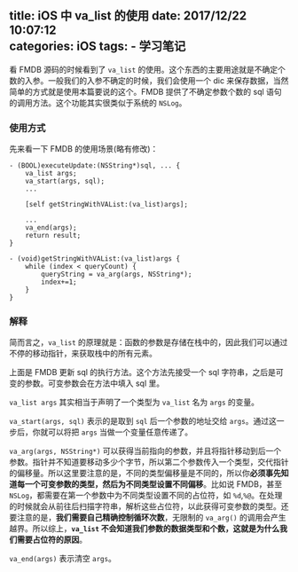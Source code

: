 title: iOS 中 va_list 的使用
date: 2017/12/22 10:07:12  
categories: iOS
tags:
	- 学习笔记
---

看 FMDB 源码的时候看到了 `va_list` 的使用。这个东西的主要用途就是不确定个数的入参。一般我们的入参不确定的时候，我们会使用一个 dic 来保存数据，当然简单的方式就是使用本篇要说的这个。FMDB 提供了不确定参数个数的 sql 语句的调用方法。这个功能其实很类似于系统的 `NSLog`。

<!--more-->

### 使用方式

先来看一下 FMDB 的使用场景(略有修改)：

```objc
- (BOOL)executeUpdate:(NSString*)sql, ... {
    va_list args;
    va_start(args, sql);
    ...
    
    [self getStringWithVAList:(va_list)args];
    
   	...
    va_end(args);
    return result;
}

- (void)getStringWithVAList:(va_list)args {
  	while (index < queryCount) {
		queryString = va_arg(args, NSString*);
      	index+=1;
	}
}
```

### 解释

简而言之，`va_list` 的原理就是：函数的参数是存储在栈中的，因此我们可以通过不停的移动指针，来获取栈中的所有元素。

上面是 FMDB 更新 sql 的执行方法。这个方法先接受一个 sql 字符串，之后是可变的参数。可变参数会在方法中填入 sql 里。

`va_list args` 其实相当于声明了一个类型为 `va_list` 名为 `args` 的变量。

`va_start(args, sql)` 表示的是取到 `sql` 后一个参数的地址交给 `args`。通过这一步后，你就可以将把 `args` 当做一个变量任意传递了。

`va_arg(args, NSString*)` 可以获得当前指向的参数，并且将指针移动到后一个参数。指针并不知道要移动多少个字节，所以第二个参数传入一个类型，交代指针的偏移量。所以这里要注意的是，不同的类型偏移量是不同的，所以你**必须事先知道每一个可变参数的类型，然后为不同类型设置不同偏移**。比如说 FMDB，甚至 `NSLog`，都需要在第一个参数中为不同类型设置不同的占位符，如 `%d`,`%@`。在处理的时候就会从前往后扫描字符串，解析这些占位符，以此获得可变参数的类型。还要注意的是，**我们需要自己精确控制循环次数**，无限制的 `va_arg()` 的调用会产生越界。所以综上，**`va_list` 不会知道我们参数的数据类型和个数，这就是为什么我们需要占位符的原因**。

`va_end(args)` 表示清空 `args`。